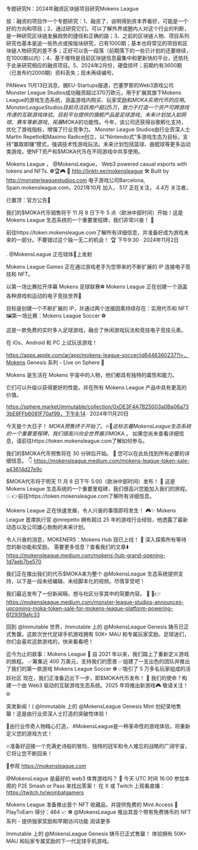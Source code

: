 专题研究N：2024年融资区块链项目研究Mokens League



按：融资的项目作一个专题研究：1、融资了，说明得到资本界看好，可能是一个好的方向和项目；2、通过研究它们，可以了解外界或圈内人对这个行业的判断，是一种研究区块链发展趋势的捷径和正确的路；3、之前的区块链人物、项目系列研究也基本是追一些热点或按版块研究，已有1000期；基本也将常见的项目和区块链人物研究的差不多；正好可以告一段落（前期落下的一些已计划的还要继续，在1000期以内）；4、基于推特是目前区块链信息最集中和更新快的平台，还依托于此来研究相应的融资项目。5、2024年2月份，硬盘损坏；前期约有3600期（已发布约2000期）资料丢失；现未再续编号。

PANews 11月13日消息，据EU-Startups报道，巴塞罗那的Web3游戏公司Monster League Studios成功融资超过370万欧元，用于扩展其旗下Mokens League的游戏生态系统，涵盖游戏内购买、玩家奖励和$MOKA实用代币的应用。
Monster League Studios目前月活跃用户超过5万，致力于打造一个资产可跨游戏传递的互联游戏体验。目前平台提供的旗舰产品是足球游戏，未来计划加入如网球、赛车等新游戏，拓展$MOKA的功能性。今年，该公司还获得谷歌孵化支持，优化了游戏指标，增强了行业竞争力。
Monster League Studios由行业资深人士Martin Repetto和Maximo Radice创立，以“Nintendo式”多游戏生态为目标，支持“赢取即赚”模式，强调技术性游戏玩法。未来计划包括篮球、曲棍球等更多运动类游戏，使NFT资产和$MOKA代币在不同游戏中共享使用。

Mokens League
，
@MokensLeague，
Web3 powered casual esports with tokens and NFTs. ⚽🏆🎮 📌 http://linktr.ee/mokensleague 🛠 Built by http://monsterleaguestudios.com
电子游戏公司Barcelona, Spain.mokensleague.com，2021年10月 加入，
517 正在关注，
4.4万 关注者，


已置顶：官方公告🎉

我们的$MOKA代币销售将于 11 月 8 日下午 5 点（欧洲中部时间）开始！这是 Mokens League 生态系统的一个重要里程碑，我们非常兴奋！ 🚀

前往https://token.mokensleague.com了解所有详细信息，并准备好成为游戏未来的一部分。不要错过这个独一无二的机会！ 🏆
下午9:30 · 2024年11月2日

. 
@MokensLeague
正在球体🏐上发射

Mokens League Games 正在通过游戏老手为您带来的不断扩展的 IP 连接电子竞技和 NFT。

以第一场比赛拉开序幕 Mokens 足球联赛⚽️
Mokens League 正在创建一个涵盖各种游戏和运动的电子竞技世界🏀

目标是创建一个不断扩展的 IP，并通过两个连接因素持续存在：实用代币和 NFT 🖼️第一场比赛：Mokens League Soccer ⚽️

这是一款免费的实时多人足球游戏，融合了休闲游戏玩法和竞技电子竞技元素。

在 iOs、Android 和 PC 上试玩该游戏！

https://apps.apple.com/ar/app/mokens-league-soccer/id6446360237?l=，Mokens Genesis 系列 - Live on Sphere 🏐

Mokens 是生活在 Mokens 宇宙中的人物，他们都具有独特的属性和能力。

它们可以升级以获得更好的性能，并在所有 Mokens League 产品中具有更高的价值。

https://sphere.market/immutable/collection/0xDE3F4A7B25003a0Ba06a733bE6FFb6081F70af99，下午8:14 · 2024年11月20日


今天是个大日子！ $MOKA预售终于开始了。 🔥🚀
这标志着 Mokens League 生态系统的一个重要里程碑，我们很高兴向全世界展示$MOKA 。
如果您尚未查看详细信息，请前往https://token.mokensleague.com了解如何参与。

我们的$MOKA代币预售将在 30 分钟后开始。 🎉
您可以在此处找到所有必要的详细信息。 👇
https://mokensleague.medium.com/mokens-league-token-sale-a43614d27e9c

 $MOKA代币将于明天 11 月 8 日下午 5:00（欧洲中部时间）发布！ 🚀
这是 Mokens League 生态系统的一个重要里程碑，我们很高兴您能加入我们的旅程。 💥 
👉前往https://token.mokensleague.com了解所有详细信息。

Mokens League 正在快速发展，令人兴奋的事情即将发生！ 🎮✨
Mokens League 首席执行官
@mrepetto
拥有超过 25 年的游戏行业经验，他透露了最新动态以及公司雄心勃勃的未来计划。

令人兴奋的消息，MOKENERS：Mokens Hub 现已上线！ 🎉
深入探索所有等待您的新功能和奖励。
需要更多信息？查看我们的文章⬇️
https://mokensleague.medium.com/mokens-hub-grand-opening-1d7aeb7be570

我们正在推出我们的代币$MOKA来为整个
@MokensLeague
生态系统提供支持，以下是一段未经编辑、未经脚本化的视频。尽情享受吧！

我们最近发布了一份新闻稿，想与社区分享其中的简要内容。 💪
📰👉 https://mokensleague.medium.com/monster-league-studios-announces-upcoming-moka-token-sale-for-mokens-league-platform-powering-6f293f9afc33

回到
@Immutable
世界，Immutable 上的
@MokensLeague
 Genesis 铸币已正式售罄。这款次世代足球手机游戏拥有 50K+ MAU 和专属玩家奖励。足球迷们，你们会喜欢这款游戏的，快来看看吧！

迄今为止的故事：Mokens League 🚀
自 2021 年以来，我们踏上了重新定义游戏的旅程。
✅筹集近 400 万美元，支持我们的愿景
✅组建了一支出色的团队并推出了我们的第一款游戏 Mokens League Soccer ⚽️
✅吸引了 5 万多名玩家组成的活跃社区
现在，我们正准备迈出下一步，即$MOKA代币发布！ 💎
我们的使命？构建一个由 Web3 驱动的互联游戏生态系统。2025 年将推出新游戏🎮
敬请关注！ 🌐

突发新闻！( 
@Immutable
上的
@MokensLeague
 Genesis Mint 创纪录地售罄！这是由行业资深人士打造的突破性体验！

🥳由行业传奇人物精心打造， #MokensLeague是一种革命性的游戏体验，将重新定义您的游戏方式！

🔥准备好迎接一个充满史诗般的冒险、独特的冠军和令人难忘的战略的广阔宇宙，它将让您不断回来！

🔽参观
https://mokensleague.com

@MokensLeague
是最好的 web3 体育游戏吗？ 🤔
今天 UTC 时间 16:00 参加本周的 P2E Smash or Pass 来找出答案！
在 X 或 Twitch 上观看直播： https://twitch.tv/wombatgamers

Mokens League 准备推出首个 NFT 收藏品，并提供免费的 Mint Access 🚀
PlayToEarn 得分：464 📈
⚽️
@MokensLeague
推出其首个带有免费铸币的 NFT 系列 - 提供独家奖励和早期访问功能
阅读更多

Immutable 上的
@MokensLeague
 Genesis 铸币已正式售罄！
体验拥有 50K+ MAU 和玩家专属奖励的下一代足球手机游戏。
